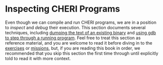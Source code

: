 # Inspecting CHERI Programs

Even though we can compile and run CHERI programs, we are in a position to
*inspect* and *debug* their execution.  This section documents several
techniques, including [dumping the text of an existing
binary](./inspect-disassemble.mdwith-llvm-objdump) and [using gdb to step
through a running program](./inspect-debug.md).  Feel free to treat this section
as reference material, and you are welcome to read it before diving in to the
[exercises](../exercises) or [missions](../missions), but, if you are reading
this book in order, we recommended that you skip this section the first time
through until explicitly told to read it with more context.
